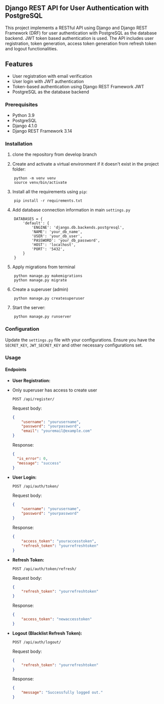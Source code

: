 ## Django REST API for User Authentication with PostgreSQL
This project implements a RESTful API using Django and Django REST Framework (DRF) for user authentication with PostgreSQL as the database backend.
JWT token based authentication is used.
The API includes user registration, token generation, access token generation from refresh token and logout functionalities.

## Features

- User registration with email verification
- User login with JWT authentication
- Token-based authentication using Django REST Framework JWT
- PostgreSQL as the database backend

### Prerequisites

- Python 3.9
- PostgreSQL
- Django 4.1.0
- Django REST Framework 3.14

### Installation

1. clone the repository from develop branch

2. Create and activate a virtual environment if it doesn't exist in the project folder:
```
    python -m venv venv
    source venv/bin/activate
```

3. Install all the requirements using `pip`:
```
    pip install -r requirements.txt
```

4. Add database connection information in main `settings.py` 
```
    DATABASES = {
        'default': {
            'ENGINE': 'django.db.backends.postgresql',
            'NAME': 'your_db_name',
            'USER': 'your_db_user',
            'PASSWORD': 'your_db_password',
            'HOST': 'localhost',
            'PORT': '5432',
        }
    }
```

5. Apply migrations from terminal
```
    python manage.py makemigrations
    python manage.py migrate
```

6. Create a superuser (admin)
```
    python manage.py createsuperuser
```
    
7. Start the server:
```
    python manage.py runserver
```


### Configuration

Update the `settings.py` file with your configurations. Ensure you have the `SECRET_KEY`, `JWT_SECRET_KEY` and other necessary configurations set.

### Usage

#### Endpoints

- **User Registration:**
-  Only superuser has access to create user

    ```http
    POST /api/register/
    ```

    Request body:
    ```json
    {
        "username": "yourusername",
        "password": "yourpassword",
        "email": "youremail@example.com"
    }
    ```
  
    Response:
    ```json
    {
      "is_error": 0,
      "message": "success"
    }
    ```

- **User Login:**

    ```http
    POST /api/auth/token/
    ```

    Request body:
    ```json
    {
        "username": "yourusername",
        "password": "yourpassword"
    }
    ```

    Response:
    ```json
    {
        "access_token": "youraccesstoken",
        "refresh_token": "yourrefreshtoken"
    }
    ```

- **Refresh Token:**

    ```http
    POST /api/auth/token/refresh/
    ```

    Request body:
    ```json
    {
        "refresh_token": "yourrefreshtoken"
    }
    ```

    Response:
    ```json
    {
        "access_token": "newaccesstoken"
    }
    ```

- **Logout (Blacklist Refresh Token):**

    ```http
    POST /api/auth/logout/
    ```

    Request body:
    ```json
    {
        "refresh_token": "yourrefreshtoken"
    }
    ```

    Response:
    ```json
    {
        "message": "Successfully logged out."
    }
    ```